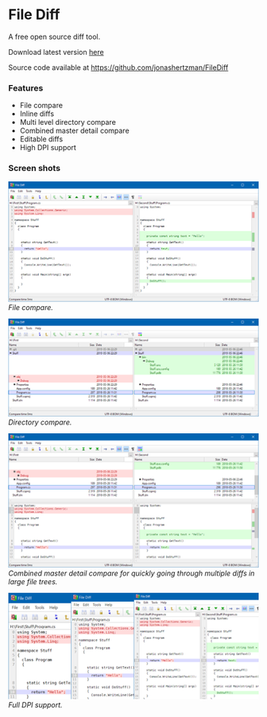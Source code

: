 File Diff
=========

A free open source diff tool.

Download latest version [here](https://jonashertzman.github.io/FileDiff/download/FileDiff.zip)

Source code available at <https://github.com/jonashertzman/FileDiff>

### Features
- File compare
- Inline diffs
- Multi level directory compare
- Combined master detail compare
- Editable diffs
- High DPI support

### Screen shots

![screen](docs/images/Screen1.png)
*File compare.*

![screen](docs/images/Screen2.png)
*Directory compare.*

![screen](docs/images/Screen3.png)
*Combined master detail compare for quickly going through multiple diffs in large file trees.* 

![screen](docs/images/Screen4.png)
*Full DPI support.*
